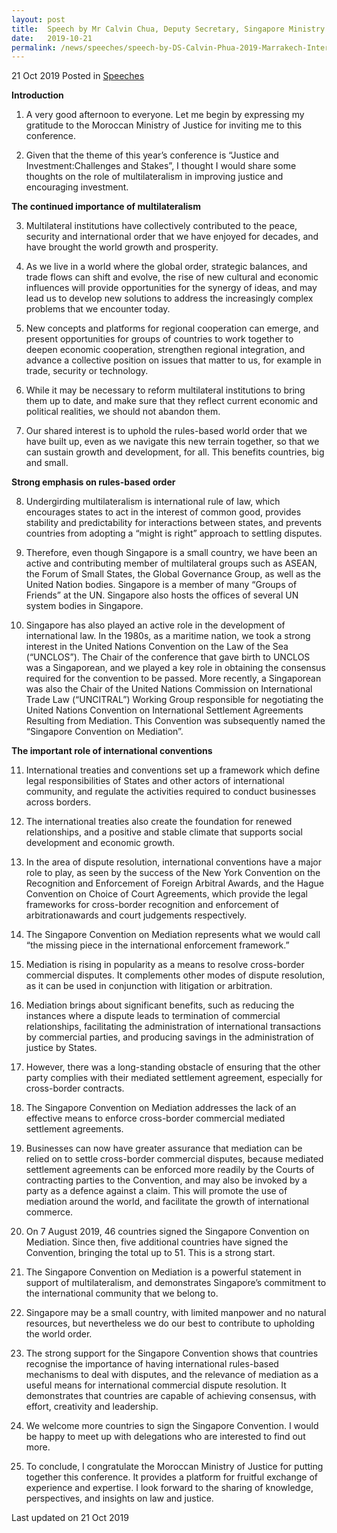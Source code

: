 ```yaml
--- 
layout: post 
title:  Speech by Mr Calvin Chua, Deputy Secretary, Singapore Ministry of Law,at the Marrakech International Justice Conference, Morocco
date:   2019-10-21
permalink: /news/speeches/speech-by-DS-Calvin-Phua-2019-Marrakech-International-Justice-Conference
--- 
```

21 Oct 2019 Posted in [Speeches](/news/speeches)  

 **Introduction**  

1.	A very good afternoon to everyone. Let me begin by expressing my gratitude to the Moroccan Ministry of Justice for inviting me to this conference.

2.	Given that the theme of this year’s conference is “Justice and Investment:Challenges and Stakes”, I thought I would share some thoughts on the role of multilateralism in improving justice and encouraging investment.

**The continued importance of multilateralism**

3.	Multilateral institutions have collectively contributed to the peace, security and international order that we have enjoyed for decades, and have brought the world growth and prosperity.

4.	As we live in a world where the global order, strategic balances, and trade flows can shift and evolve, the rise of new cultural and economic influences will provide opportunities for the synergy of ideas, and may lead us to develop new solutions to address the increasingly complex problems that we encounter today.

5.	New concepts and platforms for regional cooperation can emerge, and present opportunities for groups of countries to work together to deepen economic cooperation, strengthen regional integration, and advance a collective position on issues that matter to us, for example in trade, security or technology.

6.	While it may be necessary to reform multilateral institutions to bring them up to date, and make sure that they reflect current economic and political realities, we should not abandon them.

7.	Our shared interest is to uphold the rules-based world order that we have built up, even as we navigate this new terrain together, so that we can sustain growth and development, for all. This benefits countries, big and small.

**Strong emphasis on rules-based order**

8.	Undergirding multilateralism is international rule of law, which encourages states to act in the interest of common good, provides stability and predictability for interactions between states, and prevents countries from adopting a “might is right” approach to settling disputes.

9.	Therefore, even though Singapore is a small country, we have been an active and contributing member of multilateral groups such as ASEAN, the Forum of Small States, the Global Governance Group, as well as the United Nation bodies. Singapore is a member of many “Groups of Friends” at the UN. Singapore also hosts the offices of several UN system bodies in Singapore.

10.	Singapore has also played an active role in the development of international law. In the 1980s, as a maritime nation, we took a strong interest in the United Nations Convention on the Law of the Sea (“UNCLOS”). The Chair of the conference that gave birth to UNCLOS was a Singaporean, and we played a key role in obtaining the consensus required for the convention to be passed. More recently, a Singaporean was also the Chair of the United Nations Commission on International Trade Law (“UNCITRAL”) Working Group responsible for negotiating the United Nations Convention on International Settlement Agreements Resulting from Mediation. This Convention was subsequently named the “Singapore Convention on Mediation”.

**The important role of international conventions**

11.	International treaties and conventions set up a framework which define legal responsibilities of States and other actors of international community, and regulate the activities required to conduct businesses across borders.

12.	The international treaties also create the foundation for renewed relationships, and a positive and stable climate that supports social development and economic growth.

13.	In the area of dispute resolution, international conventions have a major role to play, as seen by the success of the New York Convention on the Recognition and Enforcement of Foreign Arbitral Awards, and the Hague Convention on Choice of Court Agreements, which provide the legal frameworks for cross-border recognition and enforcement of arbitrationawards and court judgements respectively.	

14.	The Singapore Convention on Mediation represents what we would call “the missing piece in the international enforcement framework.”

15.	Mediation is rising in popularity as a means to resolve cross-border commercial disputes. It complements other modes of dispute resolution, as it can be used in conjunction with litigation or arbitration.

16.	Mediation brings about significant benefits, such as reducing the instances where a dispute leads to termination of commercial relationships, facilitating the administration of international transactions by commercial parties, and producing savings in the administration of justice by States.

17.	However, there was a long-standing obstacle of ensuring that the other party complies with their mediated settlement agreement, especially for cross-border contracts.

18.	The Singapore Convention on Mediation addresses the lack of an effective means to enforce cross-border commercial mediated settlement agreements.

19.	Businesses can now have greater assurance that mediation can be relied on to settle cross-border commercial disputes, because mediated settlement agreements can be enforced more readily by the Courts of contracting parties to the Convention, and may also be invoked by a party as a defence against a claim. This will promote the use of mediation around the world, and facilitate the growth of international commerce.

20.	On 7 August 2019, 46 countries signed the Singapore Convention on
Mediation. Since then, five additional countries have signed the Convention, bringing the total up to 51. This is a strong start.

21.	The Singapore Convention on Mediation is a powerful statement in support of multilateralism, and demonstrates Singapore’s commitment to the international community that we belong to.

22.	Singapore may be a small country, with limited manpower and no natural resources, but nevertheless we do our best to contribute to upholding the world order.

23.	The strong support for the Singapore Convention shows that countries recognise the importance of having international rules-based mechanisms to deal with disputes, and the relevance of mediation as a useful means for international commercial dispute resolution. It demonstrates that countries are capable of achieving consensus, with effort, creativity and leadership.

24.	We welcome more countries to sign the Singapore Convention. I would be happy to meet up with delegations who are interested to find out more.

25.	To conclude, I congratulate the Moroccan Ministry of Justice for putting together this conference. It provides a platform for fruitful exchange of experience and expertise. I look forward to the sharing of knowledge, perspectives, and insights on law and justice.

<p class="right-side-updated">Last updated on 21 Oct 2019</p>
